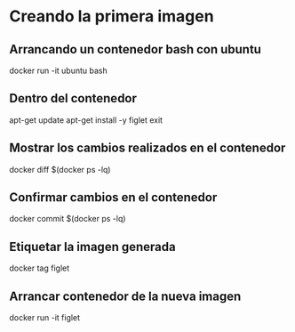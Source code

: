 # Creando la primera imagen

## Arrancando un contenedor bash con ubuntu
docker run -it ubuntu bash

## Dentro del contenedor
apt-get update
apt-get install -y figlet
exit

## Mostrar los cambios realizados en el contenedor
docker diff $(docker ps -lq)

## Confirmar cambios en el contenedor
docker commit $(docker ps -lq)

## Etiquetar la imagen generada
docker tag <id> figlet

## Arrancar contenedor de la nueva imagen
docker run -it figlet
